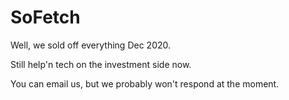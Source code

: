 # SoFetch

Well, we sold off everything Dec 2020.

Still help'n tech on the investment side now.

You can email us, but we probably won't respond at the moment.
